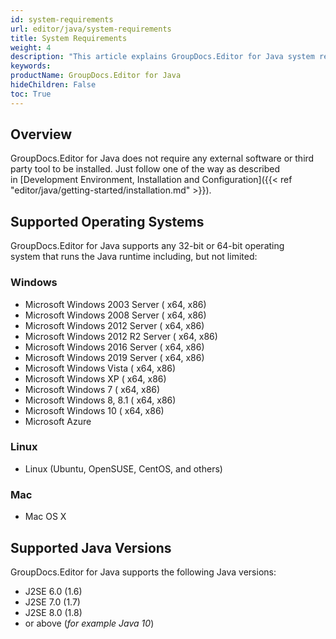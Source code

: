 ```yaml
---
id: system-requirements
url: editor/java/system-requirements
title: System Requirements
weight: 4
description: "This article explains GroupDocs.Editor for Java system requirements."
keywords: 
productName: GroupDocs.Editor for Java
hideChildren: False
toc: True
---
```

## Overview

GroupDocs.Editor for Java does not require any external software or third party tool to be installed. Just follow one of the way as described in [Development Environment, Installation and Configuration]({{< ref "editor/java/getting-started/installation.md" >}}).

## Supported Operating Systems

GroupDocs.Editor for Java supports any 32-bit or 64-bit operating system that runs the Java runtime including, but not limited:

### Windows

* Microsoft Windows 2003 Server ( x64, x86)
* Microsoft Windows 2008 Server ( x64, x86)
* Microsoft Windows 2012 Server ( x64, x86)
* Microsoft Windows 2012 R2 Server ( x64, x86)
* Microsoft Windows 2016 Server ( x64, x86)
* Microsoft Windows 2019 Server ( x64, x86)
* Microsoft Windows Vista ( x64, x86)
* Microsoft Windows XP ( x64, x86)
* Microsoft Windows 7 ( x64, x86)
* Microsoft Windows 8, 8.1 ( x64, x86)
* Microsoft Windows 10 ( x64, x86)
* Microsoft Azure

### Linux

* Linux (Ubuntu, OpenSUSE, CentOS, and others)

### Mac

* Mac OS X

## Supported Java Versions

GroupDocs.Editor for Java supports the following Java versions:

* J2SE 6.0 (1.6)
* J2SE 7.0 (1.7)
* J2SE 8.0 (1.8)
* or above (*for example Java 10*)
